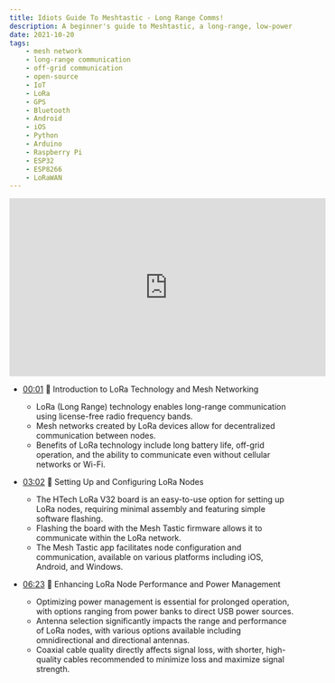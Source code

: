 ```yaml
---
title: Idiots Guide To Meshtastic - Long Range Comms!
description: A beginner's guide to Meshtastic, a long-range, low-power, open-source mesh network for off-grid communication.
date: 2021-10-20
tags:
    - mesh network
    - long-range communication
    - off-grid communication
    - open-source
    - IoT
    - LoRa
    - GPS
    - Bluetooth
    - Android
    - iOS
    - Python
    - Arduino
    - Raspberry Pi
    - ESP32
    - ESP8266
    - LoRaWAN
---
```



<iframe width="560" height="315" src="https://www.youtube.com/embed/N3FXej9fqIk?si=GCjmfKCqAa6U6sDk" title="YouTube video player" frameborder="0" allow="accelerometer; autoplay; clipboard-write; encrypted-media; gyroscope; picture-in-picture; web-share" allowfullscreen></iframe>


- [00:01](https://www.youtube.com/watch?v=N3FXej9fqIk&t=1s) 📡 Introduction to LoRa Technology and Mesh Networking

  - LoRa (Long Range) technology enables long-range communication using license-free radio frequency bands.
  - Mesh networks created by LoRa devices allow for decentralized communication between nodes.
  - Benefits of LoRa technology include long battery life, off-grid operation, and the ability to communicate even without cellular networks or Wi-Fi.

- [03:02](https://www.youtube.com/watch?v=N3FXej9fqIk&t=182s) 📲 Setting Up and Configuring LoRa Nodes

  - The HTech LoRa V32 board is an easy-to-use option for setting up LoRa nodes, requiring minimal assembly and featuring simple software flashing.
  - Flashing the board with the Mesh Tastic firmware allows it to communicate within the LoRa network.
  - The Mesh Tastic app facilitates node configuration and communication, available on various platforms including iOS, Android, and Windows.

- [06:23](https://www.youtube.com/watch?v=N3FXej9fqIk&t=383s) 📡 Enhancing LoRa Node Performance and Power Management

  - Optimizing power management is essential for prolonged operation, with options ranging from power banks to direct USB power sources.
  - Antenna selection significantly impacts the range and performance of LoRa nodes, with various options available including omnidirectional and directional antennas.
  - Coaxial cable quality directly affects signal loss, with shorter, high-quality cables recommended to minimize loss and maximize signal strength.